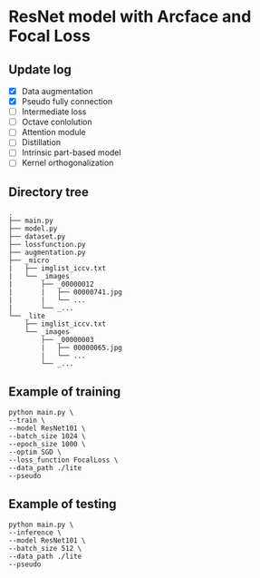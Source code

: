 # ResNet model with Arcface and Focal Loss

## Update log
- [x] Data augmentation
- [x] Pseudo fully connection
- [ ] Intermediate loss
- [ ] Octave conlolution
- [ ] Attention module
- [ ] Distillation
- [ ] Intrinsic part-based model
- [ ] Kernel orthogonalization

## Directory tree
```
.
├── main.py
├── model.py
├── dataset.py
├── lossfunction.py
├── augmentation.py
├── _micro
|   ├── imglist_iccv.txt
|   └── _images
|       ├── _00000012
|       |   ├── 00000741.jpg
|       |   └── ...
|       └── _...
└── _lite
    ├── imglist_iccv.txt
    └── _images
        ├── _00000003
        |   ├── 00000065.jpg
        |   └── ...
        └── _...
```

## Example of training
```
python main.py \
--train \
--model ResNet101 \
--batch_size 1024 \
--epoch_size 1000 \
--optim SGD \
--loss_function FocalLoss \
--data_path ./lite
--pseudo
```

## Example of testing
```
python main.py \
--inference \
--model ResNet101 \
--batch_size 512 \
--data_path ./lite
--pseudo
```

